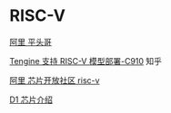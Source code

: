 # RISC-V

[阿里 平头哥](https://www.t-head.cn/)

[Tengine 支持 RISC-V 模型部署-C910](https://zhuanlan.zhihu.com/p/363576974) 知乎

[阿里 芯片开放社区 risc-v](https://occ.t-head.cn/community/risc_v)

[D1 芯片介绍](https://d1.docs.allwinnertech.com/)

